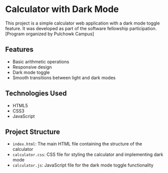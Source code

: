 # Calculator with Dark Mode

This project is a simple calculator web application with a dark mode toggle feature. It was developed as part of the software fellowship participation. [Program organized by Pulchowk Campus]

## Features

- Basic arithmetic operations
- Responsive design
- Dark mode toggle
- Smooth transitions between light and dark modes

## Technologies Used

- HTML5
- CSS3
- JavaScript

## Project Structure

- `index.html`: The main HTML file containing the structure of the calculator
- `calculator.css`: CSS file for styling the calculator and implementing dark mode
- `calculator.js`: JavaScript file for the dark mode toggle functionality


